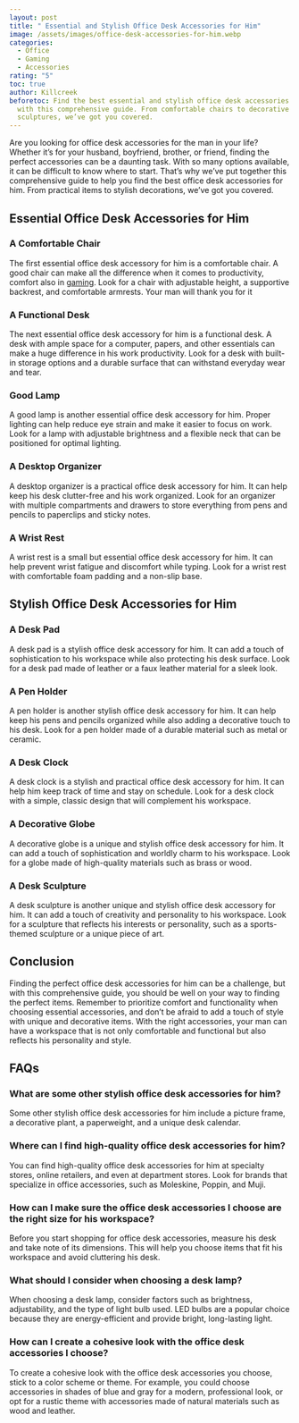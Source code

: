 ```yaml
---
layout: post
title: " Essential and Stylish Office Desk Accessories for Him"
image: /assets/images/office-desk-accessories-for-him.webp
categories:
  - Office
  - Gaming
  - Accessories
rating: "5"
toc: true
author: Killcreek
beforetoc: Find the best essential and stylish office desk accessories for him
  with this comprehensive guide. From comfortable chairs to decorative
  sculptures, we’ve got you covered.
---
```

Are you looking for office desk accessories for the man in your life? Whether it’s for your husband, boyfriend, brother, or friend, finding the perfect accessories can be a daunting task. With so many options available, it can be difficult to know where to start. That’s why we’ve put together this comprehensive guide to help you find the best office desk accessories for him. From practical items to stylish decorations, we’ve got you covered.

## Essential Office Desk Accessories for Him

### A Comfortable Chair

The first essential office desk accessory for him is a comfortable chair. A good chair can make all the difference when it comes to productivity, comfort also in [gaming](https://bundledeals.xyz/best-gaming-chairs-for-ultimate-comfort-and-gaming-experience/). Look for a chair with adjustable height, a supportive backrest, and comfortable armrests. Your man will thank you for it

### A Functional Desk

The next essential office desk accessory for him is a functional desk. A desk with ample space for a computer, papers, and other essentials can make a huge difference in his work productivity. Look for a desk with built-in storage options and a durable surface that can withstand everyday wear and tear.

<script type="text/javascript">
amzn_assoc_tracking_id = "bundle860d-20";
amzn_assoc_ad_mode = "manual";
amzn_assoc_ad_type = "smart";
amzn_assoc_marketplace = "amazon";
amzn_assoc_region = "US";
amzn_assoc_design = "enhanced_links";
amzn_assoc_asins = "B0B77P5JFP";
amzn_assoc_placement = "adunit";
amzn_assoc_linkid = "21e14bd761726263a6587d8f3f716545";
</script>

<script src="//z-na.amazon-adsystem.com/widgets/onejs?MarketPlace=US"></script>

### Good Lamp

A good lamp is another essential office desk accessory for him. Proper lighting can help reduce eye strain and make it easier to focus on work. Look for a lamp with adjustable brightness and a flexible neck that can be positioned for optimal lighting.

### A Desktop Organizer

A desktop organizer is a practical office desk accessory for him. It can help keep his desk clutter-free and his work organized. Look for an organizer with multiple compartments and drawers to store everything from pens and pencils to paperclips and sticky notes.

### A Wrist Rest

A wrist rest is a small but essential office desk accessory for him. It can help prevent wrist fatigue and discomfort while typing. Look for a wrist rest with comfortable foam padding and a non-slip base.

## Stylish Office Desk Accessories for Him

### A Desk Pad

A desk pad is a stylish office desk accessory for him. It can add a touch of sophistication to his workspace while also protecting his desk surface. Look for a desk pad made of leather or a faux leather material for a sleek look.

### A Pen Holder

A pen holder is another stylish office desk accessory for him. It can help keep his pens and pencils organized while also adding a decorative touch to his desk. Look for a pen holder made of a durable material such as metal or ceramic.

### A Desk Clock

A desk clock is a stylish and practical office desk accessory for him. It can help him keep track of time and stay on schedule. Look for a desk clock with a simple, classic design that will complement his workspace.

### A Decorative Globe

A decorative globe is a unique and stylish office desk accessory for him. It can add a touch of sophistication and worldly charm to his workspace. Look for a globe made of high-quality materials such as brass or wood.

### A Desk Sculpture

A desk sculpture is another unique and stylish office desk accessory for him. It can add a touch of creativity and personality to his workspace. Look for a sculpture that reflects his interests or personality, such as a sports-themed sculpture or a unique piece of art.

## Conclusion

Finding the perfect office desk accessories for him can be a challenge, but with this comprehensive guide, you should be well on your way to finding the perfect items. Remember to prioritize comfort and functionality when choosing essential accessories, and don’t be afraid to add a touch of style with unique and decorative items.  With the right accessories, your man can have a workspace that is not only comfortable and functional but also reflects his personality and style.

## FAQs

### What are some other stylish office desk accessories for him?

Some other stylish office desk accessories for him include a picture frame, a decorative plant, a paperweight, and a unique desk calendar.

### Where can I find high-quality office desk accessories for him?

You can find high-quality office desk accessories for him at specialty stores, online retailers, and even at department stores. Look for brands that specialize in office accessories, such as Moleskine, Poppin, and Muji.

### How can I make sure the office desk accessories I choose are the right size for his workspace?

Before you start shopping for office desk accessories, measure his desk and take note of its dimensions. This will help you choose items that fit his workspace and avoid cluttering his desk.

### What should I consider when choosing a desk lamp?

When choosing a desk lamp, consider factors such as brightness, adjustability, and the type of light bulb used. LED bulbs are a popular choice because they are energy-efficient and provide bright, long-lasting light.

### How can I create a cohesive look with the office desk accessories I choose?

To create a cohesive look with the office desk accessories you choose, stick to a color scheme or theme. For example, you could choose accessories in shades of blue and gray for a modern, professional look, or opt for a rustic theme with accessories made of natural materials such as wood and leather.